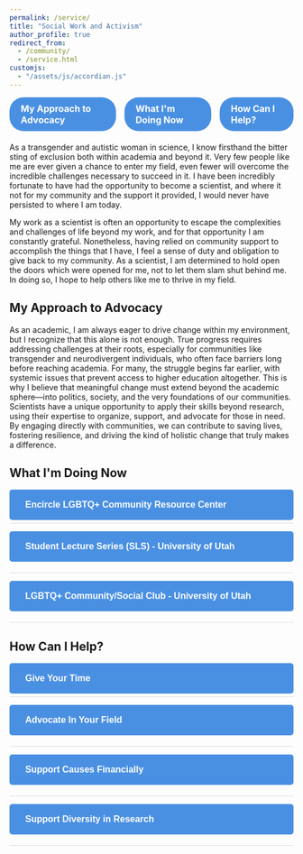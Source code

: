 ```yaml
---
permalink: /service/
title: "Social Work and Activism"
author_profile: true
redirect_from:
  - /community/
  - /service.html
customjs:
  - "/assets/js/accordian.js"
---
```


<div class="nav-buttons">
  <a href="#my-approach" class="nav-button">My Approach to Advocacy</a>
  <a href="#what-doing-now" class="nav-button">What I'm Doing Now</a>
  <a href="#how-help" class="nav-button">How Can I Help?</a>
</div>

<p>
As a transgender and autistic woman in science, I know firsthand the bitter sting of exclusion both within academia
and beyond it. Very few people like me are ever given a chance to enter my field, even fewer will overcome the incredible challenges
necessary to succeed in it. I have been incredibly fortunate to have had the opportunity to become a scientist, and where it not for
my community and the support it provided, I would never have persisted to where I am today.
</p>
<p>
My work as a scientist is often an opportunity to escape the complexities and challenges of life beyond my work, and for that opportunity
I am constantly grateful. Nonetheless, having relied on community support to accomplish the things that I have, I feel a sense of duty
and obligation to give back to my community. As a scientist, I am determined to hold open the doors which were opened for me, not to let them
slam shut behind me. In doing so, I hope to help others like me to thrive in my field.
</p>

<h2 id="my-approach">My Approach to Advocacy</h2>
<p>
As an academic, I am always eager to drive change within my environment, but I recognize that
this alone is not enough. True progress requires addressing challenges at their roots,
especially for communities like transgender and neurodivergent individuals, who often face
barriers long before reaching academia. For many, the struggle begins far earlier, with systemic
issues that prevent access to higher education altogether. This is why I believe that meaningful
change must extend beyond the academic sphere—into politics, society, and the very foundations
of our communities. Scientists have a unique opportunity to apply their skills beyond research,
using their expertise to organize, support, and advocate for those in need. By engaging directly
with communities, we can contribute to saving lives, fostering resilience, and driving the kind
of holistic change that truly makes a difference.
</p>

<h2 id="what-doing-now">What I'm Doing Now</h2>

<div class="accordion-container">
  <button class="accordion"><i class="fas fa-users"></i> <strong>Encircle LGBTQ+ Community Resource Center</strong></button>
  <div class="panel">
    <p>For the past several years, I have been deeply involved at Encircle, an LGBTQ+ community resource center for youth and young adults.</p>
    <ul>
      <li>Program Development Intern: Producing specialized programming and social support resources for transgender and neurodivergent individuals.</li>
      <li>Peer-Support Group Facilitator: Facilitating Encircle's peer-support group for transgender adults, meeting Fridays at 6:30 PM.</li>
      <li>Community Support: Connecting guests to resources in the community and helping them receive the support they need to succeed.</li>
    </ul>
  </div>

  <button class="accordion"><i class="fas fa-chalkboard-teacher"></i> <strong>Student Lecture Series (SLS) - University of Utah</strong></button>
  <div class="panel">
    <p>In the spring of 2024, we initiated the Student Lecture Series (SLS) in the Dept. of Physics and Astronomy at the University of Utah.</p>
    <ul>
      <li>Goal: Provide early career pedagogical opportunities to students.</li>
      <li>Fostering an inclusive pedagogical community within the department.</li>
    </ul>
  </div>

  <button class="accordion"><i class="fas fa-rainbow"></i> <strong>LGBTQ+ Community/Social Club - University of Utah</strong></button>
  <div class="panel">
    <p>Following the loss of the University of Utah's LGBTQ+ Resource Center, I have stepped in as a staff advisor for the newly formed LGBTQ+ community/social club on campus.</p>
    <ul>
      <li>Filling the gap in services left by the resource center.</li>
      <li>Striving to create a supportive and inclusive environment for LGBTQ+ students.</li>
    </ul>
  </div>
</div>

<h2 id="how-help">How Can I Help?</h2>

<div class="accordion-container">
  <button class="accordion"><i class="fas fa-hand-holding-heart"></i> <strong>Give Your Time</strong></button>
  <div class="panel">
    <p>
      One of the most impactful ways you can support marginalized communities is by dedicating your time and energy.
      Non-profit and community organizations are always in need of passionate volunteers who are willing to get involved,
      learn about the issues, and take meaningful action. Whether you’re on a college campus or part of a local community,
      there are countless opportunities to make a difference. Start by exploring local organizations, or look for campus-based
      groups that align with your interests and values. Volunteering not only helps those in need but also fosters personal growth
      and understanding.
    </p>
    <ul>
      <li><a href="https://www.lgbtqcenters.org/LGBTCenters" target="_blank">Find an LGBTQ+ Community Center Near You</a></li>
      <li><a href="https://www.google.com/maps/d/u/0/viewer?mid=1uYlF3milN1euuDcLS_iXLncpsHQ&ll=39.22637344002673%2C-61.28580019999998&z=2" target="_blank">Map of LGBTQ+ Centers Worldwide</a></li>
      <li><a href="https://encircletogether.org/volunteer" target="_blank">Volunteer with Encircle</a></li>
    </ul>
  </div>

  <button class="accordion"><i class="fas fa-bullhorn"></i> <strong>Advocate In Your Field</strong></button>
  <div class="panel">
    <p>
      Advocacy within your professional field can create a ripple effect, fostering more inclusive and supportive environments
      for marginalized individuals. As a transgender student, the most impactful support I received from instructors often came
      from simply being acknowledged and supported in my identity. Many marginalized students face a range of challenges that
      hinder their ability to feel safe and engaged in academic settings. As an instructor or colleague, you can take steps to
      create a more inclusive space by recognizing these challenges, offering support, and being proactive in your advocacy.
    </p>
    <ul>
      <li><a href="https://www.aps.org/programs/lgbtq/outlist.cfm" target="_blank">Out in Physics List - American Physical Society</a></li>
      <li><a href="https://www.dickinson.edu/info/20229/women_s_and_gender_resource_center/1860/resources/3" target="_blank">LGBTQ+ Resources for Educators</a></li>
    </ul>
  </div>

  <button class="accordion"><i class="fas fa-donate"></i> <strong>Support Causes Financially</strong></button>
  <div class="panel">
    <p>
      Financial support can be a lifeline for many non-profits and community organizations, particularly those serving marginalized
      communities. Unfortunately, state and federal funding often falls short, leaving these vital organizations dependent on the generosity
      of donors. Your financial contributions, no matter the size, can make a significant difference in sustaining their operations and expanding
      their reach. By donating, you’re not just providing funds; you’re actively investing in the well-being and future of communities in need.
    </p>
    <ul>
      <li><a href="https://encircletogether.org/donate" target="_blank">Donate to Encircle</a></li>
    </ul>
  </div>

  <button class="accordion"><i class="fas fa-flask"></i> <strong>Support Diversity in Research</strong></button>
  <div class="panel">
    <p>
      Are you leading a lab or research group? As a faculty member or researcher, one of the most transformative actions you
      can take is to actively foster diversity within your academic and professional environment. Supporting diversity goes beyond
      meeting quotas—it involves creating an inclusive culture where individuals from all backgrounds feel valued, respected, and empowered
      to contribute their unique perspectives.
    </p>
    <p>
      Start by examining your own implicit biases and how they may influence hiring, mentoring, and collaboration practices. Ensure that your
      recruitment processes are equitable and actively seek out talented individuals from underrepresented groups. Promote a culture of inclusion
      by providing mentorship opportunities and creating a supportive environment where everyone has the resources they need to succeed.
    </p>
    <p>
      Additionally, consider how your research topics, methods, and collaborations can contribute to or hinder diversity. Engage in research
      that addresses the needs of marginalized communities or that incorporates diverse perspectives. Encourage open dialogue in your team about
      the importance of diversity and the challenges faced by underrepresented groups in research.
    </p>
    <p>
      By committing to diversity in your research, you not only enrich the scientific process but also contribute to building a more equitable and
      innovative research community. Your efforts can inspire others in your field and help pave the way for a more inclusive future in academia and beyond.
    </p>
    <ul>
      <li><a href="https://www.nsf.gov/pubs/2019/nsf19065/nsf19065.jsp" target="_blank">NSF Guidelines on Broadening Participation</a></li>
      <li><a href="https://www.aaas.org/programs/sea-change" target="_blank">AAAS SEA Change Initiative</a></li>
      <li><a href="https://implicit.harvard.edu/implicit/" target="_blank">Harvard Implicit Bias Tests</a></li>
      <li><a href="https://diversity.nih.gov/" target="_blank">NIH Diversity Programs</a></li>
    </ul>
  </div>
</div>

<script>
  var acc = document.getElementsByClassName("accordion");
  var i;
  for (i = 0; i < acc.length; i++) {
    acc[i].addEventListener("click", function() {
      this.classList.toggle("active");
      var panel = this.nextElementSibling;
      if (panel.style.maxHeight) {
        panel.style.maxHeight = null;
      } else {
        panel.style.maxHeight = panel.scrollHeight + "px";
      }
    });
  }
</script>

<style>


  .accordion-container {
    margin-bottom: 20px;
  }

  .accordion {
    border: none;
    border-radius: 5px;
    color: #fff;
    cursor: pointer;
    padding: 18px;
    width: 100%;
    text-align: left;
    outline: none;
    font-size: 16px;
    transition: 0.4s;
    margin-bottom: 5px;
  }

  .accordion i {
    margin-right: 10px;
  }

  .accordion:nth-of-type(1) {
    background-color: #4a90e2; /* Blue */
  }

  .accordion:nth-of-type(2) {
    background-color: #e94e77; /* Pink */
  }

  .accordion:nth-of-type(3) {
    background-color: #50b5a9; /* Teal */
  }

  .accordion:nth-of-type(4) {
    background-color: #f39c12; /* Orange */
  }

  .accordion:nth-of-type(5) {
    background-color: #2ecc71; /* Green */
  }

  .accordion:hover, .accordion.active {
    filter: brightness(85%);
  }

  .panel {
    padding: 0 18px;
    background-color: white;
    max-height: 0;
    overflow: hidden;
    transition: max-height 0.2s ease-out;
    border-bottom: 1px solid #ddd;
    border-radius: 0 0 5px 5px;
  }


  .panel p {
    margin: 10px 0;
  }

  .nav-buttons {
    display: flex;
    justify-content: center;
    gap: 15px;
    margin-bottom: 20px;
  }

  .nav-button {
    background-color: #4a90e2;
    color: white;
    padding: 10px 20px;
    border-radius: 25px;
    text-decoration: none;
    font-size: 16px;
    font-weight: bold;
    transition: background-color 0.3s ease, transform 0.2s ease;
  }

  .nav-button:hover {
    background-color: #357ab8;
    transform: translateY(-3px);
  }

  .nav-button:active {
    background-color: #285a8e;
    transform: translateY(1px);
  }
</style>
